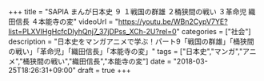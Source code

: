 +++
title =  "SAPIA まんが日本史 ９ １戦国の群雄 ２桶狭間の戦い ３革命児 織田信長 ４本能寺の変"
videoUrl = "https://youtu.be/WBn2CypV7YE?list=PLXVIHgHcfcDlyhQnj7_37jDPss_XCh-2U?rel=0"
categories = ["社会"]
description = "日本史をマンガアニメで学ぶ！パート9「戦国の群雄」「桶狭間の戦い」「革命児」「織田信長」「本能寺の変」"
tags = ["日本史","マンガ","アニメ","桶狭間の戦い","織田信長","本能寺の変"]
date = "2018-03-25T18:26:31+09:00"
draft = true
+++
